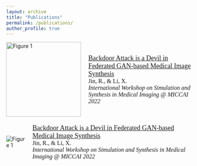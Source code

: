 ```yaml
---
layout: archive
title: "Publications"
permalink: /publications/
author_profile: true
---
```


<style>
.publication-title {
  font-family: Poppins SemiBold;
  font-size: 18px;
}

publication-autors {
  font-family: Poppins Regular;
  font-size: 16px;
}

publication-journal {
  font-family: Poppins Regular;
  font-size: 16px;
  font-style: italic;
}
</style>


<div style="display: flex; align-items: center; margin-bottom: 20px;">
  <img src="/Personal-Web/assets/images/SASHIMI_2022.png" alt="Figure 1" style="max-width: 400px; height: 200px; margin-right: 20px;">
  <div>
    <a style="font-family: Poppins SemiBold; font-size: 18px;" href="https://link.springer.com/chapter/10.1007/978-3-031-16980-9_15">Backdoor Attack is a Devil in Federated GAN-based Medical Image Synthesis<br /></a>
    <publication-autors> Jin, R., & Li, X. <br /></publication-autors>
    <publication-journal>International Workshop on Simulation and Synthesis in Medical Imaging @ MICCAI 2022</publication-journal>
  </div>
</div>

<div style="display: flex; align-items: center; margin-bottom: 20px;">
  <img src="/Personal-Web/assets/images/SASHIMI_2022.png" alt="Figure 1" style="max-width: 30%; height: auto; margin-right: 20px;">
  <div>
    <a style="font-family: Poppins SemiBold; font-size: 18px;" href="https://link.springer.com/chapter/10.1007/978-3-031-16980-9_15">Backdoor Attack is a Devil in Federated GAN-based Medical Image Synthesis<br /></a>
    <publication-autors> Jin, R., & Li, X. <br /></publication-autors>
    <publication-journal>International Workshop on Simulation and Synthesis in Medical Imaging @ MICCAI 2022</publication-journal>
  </div>
</div>

<!-- {% if author.googlescholar %}
  You can also find my articles on <u><a href="{{author.googlescholar}}">my Google Scholar profile</a>.</u>
{% endif %}

{% include base_path %}

{% for post in site.publications reversed %}
  {% include archive-single.html %}
{% endfor %} -->